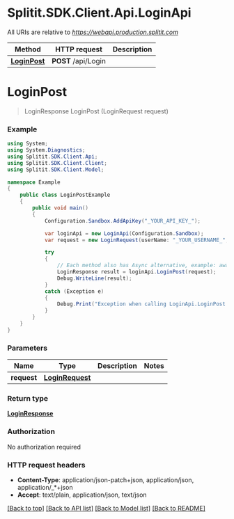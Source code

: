 # Splitit.SDK.Client.Api.LoginApi

All URIs are relative to *https://webapi.production.splitit.com*

Method | HTTP request | Description
------------- | ------------- | -------------
[**LoginPost**](LoginApi.md#loginpost) | **POST** /api/Login | 

<a name="loginpost"></a>
# **LoginPost**
> LoginResponse LoginPost (LoginRequest request)



### Example
```csharp
using System;
using System.Diagnostics;
using Splitit.SDK.Client.Api;
using Splitit.SDK.Client.Client;
using Splitit.SDK.Client.Model;

namespace Example
{
    public class LoginPostExample
    {
        public void main()
        {
            Configuration.Sandbox.AddApiKey("_YOUR_API_KEY_");

            var loginApi = new LoginApi(Configuration.Sandbox);
            var request = new LoginRequest(userName: "_YOUR_USERNAME_", password: "_YOUR_PASSWORD_");

            try
            {
                // Each method also has Async alternative, example: await loginApi.LoginPostAsync(...)
                LoginResponse result = loginApi.LoginPost(request);
                Debug.WriteLine(result);
            }
            catch (Exception e)
            {
                Debug.Print("Exception when calling LoginApi.LoginPost: " + e.Message );
            }
        }
    }
}
```

### Parameters

Name | Type | Description  | Notes
------------- | ------------- | ------------- | -------------
 **request** | [**LoginRequest**](LoginRequest.md)|  | 

### Return type

[**LoginResponse**](LoginResponse.md)

### Authorization

No authorization required

### HTTP request headers

 - **Content-Type**: application/json-patch+json, application/json, application/_*+json
 - **Accept**: text/plain, application/json, text/json

[[Back to top]](#) [[Back to API list]](../README.md#documentation-for-api-endpoints) [[Back to Model list]](../README.md#documentation-for-models) [[Back to README]](../README.md)

